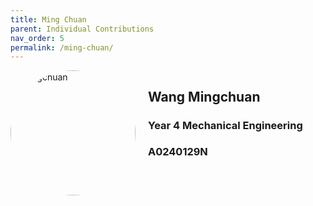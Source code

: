 ```yaml
---
title: Ming Chuan
parent: Individual Contributions
nav_order: 5
permalink: /ming-chuan/
---
```


<div style="display:flex">
  <img src="{{site.baseurl}}/assets/images/profiles/mingchuan.jpg" alt="Mingchuan" width="200" style="border-radius:50%">
  <div style="margin-left: 20px">
    <h2>Wang Mingchuan</h2>
    <h3>Year 4 Mechanical Engineering</h3>
    <h3>A0240129N</h3>
  </div>
</div>
